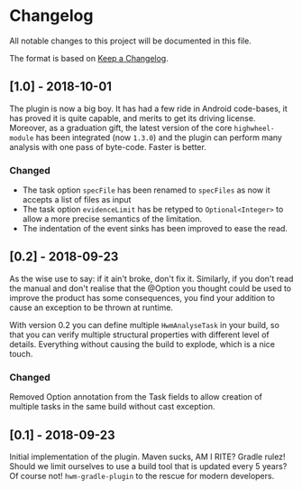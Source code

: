 # Changelog
All notable changes to this project will be documented in this file.

The format is based on [Keep a Changelog](http://keepachangelog.com/en/1.0.0/).

## [1.0] - 2018-10-01

The plugin is now a big boy. It has had a few ride in Android code-bases, it has proved it is quite capable, and merits to get its driving license.
Moreover, as a graduation gift, the latest version of the core `highwheel-module` has been integrated (now `1.3.0`) and the plugin can perform
many analysis with one pass of byte-code. Faster is better.

### Changed

- The task option `specFile` has been renamed to `specFiles` as now it accepts a list of files as input
- The task option `evidenceLimit` has be retyped to `Optional<Integer>` to allow a more precise semantics of the limitation.
- The indentation of the event sinks has been improved to ease the read.

## [0.2] - 2018-09-23

As the wise use to say: if it ain't broke, don't fix it. Similarly, if you don't read the manual and don't realise that the @Option you thought could be used to improve the product has some consequences, you find your addition to cause an exception to be thrown at runtime.

With version 0.2 you can define multiple `HwmAnalyseTask` in your build, so that you can verify multiple structural properties with different level of details. Everything without causing the build to explode, which is a nice touch.

### Changed

Removed Option annotation from the Task fields to allow creation of multiple tasks in the same build without cast exception.

## [0.1] - 2018-09-23

Initial implementation of the plugin. Maven sucks, AM I RITE? Gradle rulez! 
Should we limit ourselves to use a build tool that is updated every 5 years? Of course not! `hwm-gradle-plugin`
to the rescue for modern developers. 

